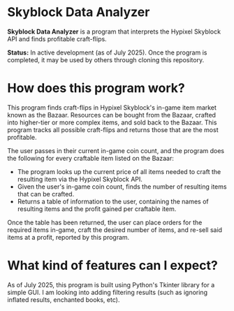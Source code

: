 # Skyblock Data Analyzer

**Skyblock Data Analyzer** is a program that interprets the Hypixel Skyblock API and finds profitable craft-flips.

**Status:** In active development (as of July 2025). Once the program is completed, it may be used by others through cloning this repository.

# How does this program work?

This program finds craft-flips in Hypixel Skyblock's in-game item market known as the Bazaar. Resources can be bought from the Bazaar, crafted into higher-tier or more complex items, and sold back to the Bazaar. This program tracks all possible craft-flips and returns those that are the most profitable.

The user passes in their current in-game coin count, and the program does the following for every craftable item listed on the Bazaar:

- The program looks up the current price of all items needed to craft the resulting item via the Hypixel Skyblock API.
- Given the user's in-game coin count, finds the number of resulting items that can be crafted.
- Returns a table of information to the user, containing the names of resulting items and the profit gained per craftable item.

Once the table has been returned, the user can place orders for the required items in-game, craft the desired number of items, and re-sell said items at a profit, reported by this program.

# What kind of features can I expect?

As of July 2025, this program is built using Python's Tkinter library for a simple GUI. I am looking into adding filtering results (such as ignoring inflated results, enchanted books, etc).